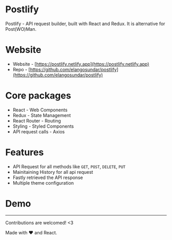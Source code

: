 # Postlify

Postlify - API request builder, built with React and Redux. It is alternative for Post(WO)Man.

# Website

- Website - [https://postlify.netlify.app](https://postlify.netlify.app)
- Repo - [https://github.com/elangosundar/postlify](https://github.com/elangosundar/postlify)

# Core packages

- React - Web Components
- Redux - State Management
- React Router - Routing
- Styling - Styled Components
- API request calls - Axios

# Features

- API Request for all methods like `GET`, `POST`, `DELETE`, `PUT`
- Mainitaining History for all api request
- Fastly retrieved the API response
- Multiple theme configuration

# Demo

<hr>

Contributions are welcomed! <3

Made with :heart: and React.

